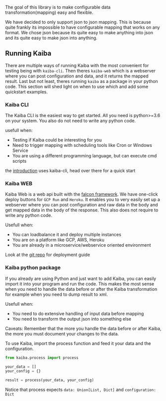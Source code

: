 The goal of this library is to make configurable data transformation(mapping) easy and flexible.

We have decided to only support json to json mapping. This is because quite frankly its impossible to have configurable mapping that works on any format. We chose json because its quite easy to make anything into json and its quite easy to make json into anything.


## Running Kaiba

There are multiple ways of running Kaiba with the most convenient for testing being with `kaiba-cli`. Then theres `kaiba-web` which is a webserver where you can post configuration and data, and it returns the mapped result. Last but not least, theres running `kaiba` as a package in your python code. This section will shed light on when to use which and add some quickstart examples.

### Kaiba CLI

The Kaiba CLI is the easiest way to get started. All you need is python>=3.6 on your system. You also do not need to write any python code.

usefull when:

* Testing if Kaiba could be interesting for you
* Need to trigger mapping with scheduling tools like Cron or Windows Service
* You are using a different programming language, but can execute cmd scripts

the [introduction](../introduction) uses kaiba-cli, head over there for a quick start

### Kaiba WEB

Kaiba Web is a web api built with the [falcon framework](https://falconframework.org/). We have one-click deploy buttons for `GCP Run` and `Heroku`. It enables you to very easily set up a webserver where you can post configuration and raw data in the body and get mapped data in the body of the response. This also does not require to write any python code.

Usefull when:

* You can loadbalance it and deploy multiple instances
* You are on a platform like GCP, AWS, Heroku
* You are already in a microservice/webservice oriented environment

Look at the [git repo](https://github.com/greenbird/kaiba-web) for deployment guide

### Kaiba python package

If you already are using Python and just want to add Kaiba, you can easily import it into your program and run the code. This makes the most sense when you need to handle the data before or after the Kaiba transformation for example when you need to dump result to xml.

Usefull when:

* You need to do extensive handling of input data before mapping
* You need to transform the output json into something else

Caveats:
Remember that the more you handle the data before or after Kaiba, the more you must document your changes to the data.

To use Kaiba, import the process function and feed it your data and the configuration.

```python
from kaiba.process import process

your_data = []
your_config = {}

result = process(your_data, your_config)
```

Notice that process expects `data: Union[List, Dict]` and `configuration: Dict`
